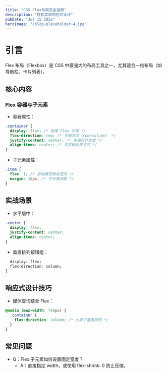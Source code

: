 ```yaml
---
title: "CSS Flex布局完全指南"
description: "轻松实现响应式设计"
pubDate: "Jul 15 2022"
heroImage: "/blog-placeholder-4.jpg"
---
```


# 引言

Flex 布局（Flexbox）是 CSS 中最强大的布局工具之一，尤其适合一维布局（如导航栏、卡片列表）。

## 核心内容

### Flex 容器与子元素

- 容器属性：

```css
.container {
  display: flex; /* 启用 Flex 布局 */
  flex-direction: row; /* 主轴方向（row/column） */
  justify-content: center; /* 主轴对齐方式 */
  align-items: center; /* 交叉轴对齐方式 */
}
```

- 子元素属性：

```css
.item {
  flex: 1; /* 自动填充剩余空间 */
  margin: 10px; /* 子元素间距 */
}
```

## 实战场景

- 水平居中：

```css
.center {
  display: flex;
  justify-content: center;
  align-items: center;
}
```

- 垂直排列按钮组：

```css .vertical-buttons {
  display: flex;
  flex-direction: column;
}
```

## 响应式设计技巧

- 媒体查询结合 Flex：

```css
@media (max-width: 768px) {
  .container {
    flex-direction: column; /* 小屏下垂直排列 */
  }
}
```

## 常见问题

- Q：Flex 子元素如何设置固定宽度？
  - A：直接指定 width，或使用 flex-shrink: 0 防止压缩。

